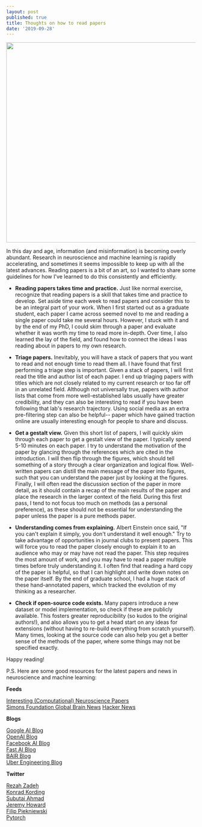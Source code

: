 ```yaml
---
layout: post
published: true
title: Thoughts on how to read papers
date: '2019-09-28'
---
```

<p align="center">
  <img width="616" height="533" src="http://brianhhu.github.io/img/read_papers.png"><br />
</p>

In this day and age, information (and misinformation) is becoming overly abundant. Research in neuroscience and machine learning
is rapidly accelerating, and sometimes it seems impossible to keep up with all the latest advances. Reading papers is a bit of an art, so
I wanted to share some guidelines for how I've learned to do this consistently and efficiently.

<!--break-->

* **Reading papers takes time and practice.** Just like normal exercise, recognize that reading papers is a skill that takes time and practice
to develop. Set aside time each week to read papers and consider this to be an integral part of your work. When I first started out as
a graduate student, each paper I came across seemed novel to me and reading a single paper could take me several hours. However, I stuck
with it and by the end of my PhD, I could skim through a paper and evaluate whether it was worth my time to read more in-depth. Over time,
I also learned the lay of the field, and found how to connect the ideas I was reading about in papers to my own research.

* **Triage papers.** Inevitably, you will have a stack of papers that you want to read and not enough time to read them all. I have found
that first performing a triage step is important. Given a stack of papers, I will first read the title and author list of each paper. I end up
triaging papers with titles which are not closely related to my current research or too far off in an unrelated field. Although not universally
true, papers with author lists that come from more well-established labs usually have greater credibility, and they can also be interesting to
read if you have been following that lab's research trajectory. Using social media as an extra pre-filtering step can also be helpful-- paper which
have gained traction online are usually interesting enough for people to share and discuss.

* **Get a gestalt view.** Given this short list of papers, I will quickly skim through each paper to get a gestalt view of the paper.
I typically spend 5-10 minutes on each paper. I try to understand the motivation of the paper by glancing through the references which are cited in the
introduction. I will then flip through the figures, which should tell something of a story through a clear organization and logical flow. Well-written
papers can distill the main message of the paper into figures, such that you can understand the paper just by looking at the figures. Finally, I will often
read the discussion section of the paper in more detail, as it should contain a recap of the main results of the paper and place the research
in the larger context of the field. During this first pass, I tend to not focus too much on methods (as a personal preference), as these should not be
essential for understanding the paper unless the paper is a pure methods paper.

* **Understanding comes from explaining.** Albert Einstein once said, "If you can't explain it simply, you don't understand it well enough." Try to take
advantage of opportunities in journal clubs to present papers. This will force you to read the paper closely enough to explain it to an audience who may
or may have not read the paper. This step requires the most amount of work, and you may have to read a paper multiple times before truly understanding it.
I often find that reading a hard copy of the paper is helpful, so that I can highlight and write down notes on the paper itself. By the end of graduate
school, I had a huge stack of these hand-annotated papers, which tracked the evolution of my thinking as a researcher.

* **Check if open-source code exists.** Many papers introduce a new dataset or model implementation, so check if these are publicly available. This fosters
greater reproducibility (so kudos to the original authors!), and also allows you to get a head start on any ideas for extensions (without having to re-build everything
from scratch yourself). Many times, looking at the source code can also help you get a better sense of the methods of the paper, where some things may not be specified exactly.

Happy reading!

P.S. Here are some good resources for the latest papers and news in neuroscience and machine learning:

**Feeds**

[Interesting (Computational) Neuroscience Papers](https://compneuropapers.tumblr.com/) \
[Simons Foundation Global Brain News](https://www.simonsfoundation.org/collaborations/global-brain/news)
[Hacker News](https://news.ycombinator.com/)

**Blogs**

[Google AI Blog](https://ai.googleblog.com/) \
[OpenAI Blog](https://openai.com/blog/) \
[Facebook AI Blog](https://ai.facebook.com/blog/) \
[Fast AI Blog](https://www.fast.ai/) \
[BAIR Blog](https://bair.berkeley.edu/blog/) \
[Uber Engineering Blog](https://eng.uber.com/)

**Twitter**

[Rezah Zadeh](https://twitter.com/Reza_Zadeh) \
[Konrad Kording](https://twitter.com/KordingLab) \
[Subutai Ahmad](https://twitter.com/subutaiahmad) \
[Jeremy Howard](https://twitter.com/jeremyphoward) \
[Filip Piekniewski](https://twitter.com/filippie509) \
[Pytorch](https://twitter.com/PyTorch)
